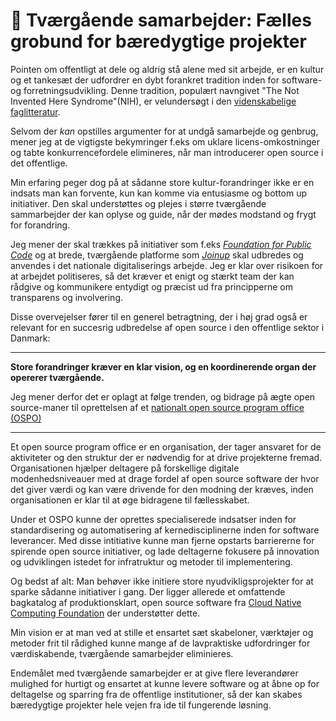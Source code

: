 # 🤝 Tværgående samarbejder: Fælles grobund for bæredygtige projekter

Pointen om offentligt at dele og aldrig stå alene med sit arbejde, er en kultur og et tankesæt der udfordrer en dybt forankret tradition inden for software- og forretningsudvikling. Denne tradition, populært navngivet "The Not Invented Here Syndrome"(NIH), er velundersøgt i den [videnskabelige faglitteratur](https://scholar.google.dk/scholar?q=not+invented+here+syndrome+research).

Selvom der *kan* opstilles argumenter for at undgå samarbejde og genbrug, mener jeg at de vigtigste bekymringer f.eks om uklare licens-omkostninger og tabte konkurrencefordele elimineres, når man introducerer open source i det offentlige.

Min erfaring peger dog på at sådanne store kultur-forandringer ikke er en indsats man kan forvente, kun kan komme via entusiasme og bottom up initiativer. Den skal understøttes og plejes i større tværgående sammarbejder der kan oplyse og guide, når der mødes modstand og frygt for forandring.

Jeg mener der skal trækkes på initiativer som f.eks *[Foundation for Public Code](https://publiccode.net/)* og at brede, tværgående platforme som *[Joinup](https://joinup.ec.europa.eu/collection/joinup/about)* skal udbredes og anvendes i det nationale digitaliserings arbejde. Jeg er klar over risikoen for at arbejdet politiseres, så det kræver et enigt og stærkt team der kan rådgive og kommunikere entydigt og præcist ud fra principperne om transparens og involvering. 

Disse overvejelser fører til en generel betragtning, der i høj grad også er relevant for en succesrig udbredelse af open source i den offentlige sektor i Danmark:

---

**Store forandringer kræver en klar vision, og en koordinerende organ der opererer tværgående.**

Jeg mener derfor det er oplagt at følge trenden, og bidrage på ægte open source-maner til oprettelsen af et [nationalt open source program office (OSPO)](https://blog.opensource.org/what-is-an-open-source-program-office-and-why-you-should-have-one/)

---

Et open source program office er en organisation, der tager ansvaret for de aktiviteter og den struktur der er nødvendig for at drive projekterne fremad. Organisationen hjælper deltagere på forskellige digitale modenhedsniveauer med at drage fordel af open source software der hvor det giver værdi og kan være drivende for den modning der kræves, inden organisationen er klar til at øge bidragene til fællesskabet. 

Under et OSPO kunne der oprettes specialiserede indsatser inden for standardisering og automatisering af kernedisciplinerne inden for software leverancer. Med disse intitiative kunne man fjerne opstarts barriererne for spirende open source initiativer, og lade deltagerne fokusere på innovation og udviklingen istedet for infratruktur og metoder til implementering. 

Og bedst af alt: Man behøver ikke initiere store nyudvikligsprojekter for at sparke sådanne initiativer i gang. Der ligger allerede et omfattende bagkatalog af produktionsklart, open source software fra [Cloud Native Computing Foundation](https://www.cncf.io/projects/) der understøtter dette. 

Min vision er at man ved at stille et ensartet sæt skabeloner, værktøjer og metoder frit til rådighed kunne mange af de lavpraktiske udfordringer for værdiskabende, tværgående samarbejder eliminieres.

Endemålet med tværgående samarbejder er at give flere leverandører mulighed for hurtigt og ensartet at kunne levere software og at åbne op for deltagelse og sparring fra de offentlige institutioner, så der kan skabes bæredygtige projekter hele vejen fra ide til fungerende løsning.
